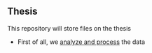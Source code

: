 ## Thesis
This repository will store files on the thesis

+ First of all, we [analyze and process](https://github.com/ksenia57/Thesis/blob/master/Data%20analysis.ipynb) the data